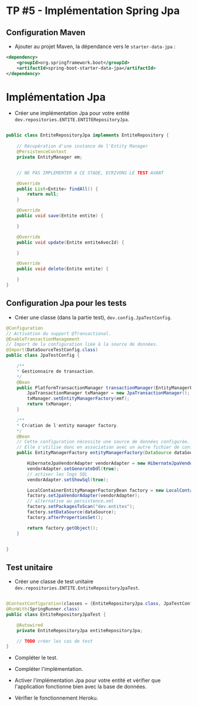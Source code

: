 # TP #5 - Implémentation Spring Jpa

## Configuration Maven

* Ajouter au projet Maven, la dépendance vers le `starter-data-jpa` :

```xml
<dependency>
    <groupId>org.springframework.boot</groupId>
    <artifactId>spring-boot-starter-data-jpa</artifactId>
</dependency>
```

# Implémentation Jpa

* Créer une implémentation Jpa pour votre entité `dev.repositories.ENTITE.ENTITERepositoryJpa`.

```java

public class EntiteRepositoryJpa implements EntiteRepository {
    
    // Récupération d'une instance de l'Entity Manager
    @PersistenceContext
    private EntityManager em;


    // NE PAS IMPLEMENTER A CE STADE, ECRIVONS LE TEST AVANT

    @Override
    public List<Entite> findAll() {
        return null;
    }

    @Override
    public void save(Entite entite) {

    }

    @Override
    public void update(Entite entiteAvecId) {

    }

    @Override
    public void delete(Entite entite) {

    }
}
```

## Configuration Jpa pour les tests

* Créer une classe (dans la partie test), `dev.config.JpaTestConfig`.

```java
@Configuration
// Activation du support @Transactional.
@EnableTransactionManagement
// Import de la configuration liée à la source de données.
@Import(DataSourceTestConfig.class)
public class JpaTestConfig {

    /**
    * Gestionnaire de transaction.
    */
    @Bean
    public PlatformTransactionManager transactionManager(EntityManagerFactory emf) {
        JpaTransactionManager txManager = new JpaTransactionManager();
        txManager.setEntityManagerFactory(emf);
        return txManager;
    }

    /**
    * Création de l'entity manager factory.
    */
    @Bean
    // Cette configuration nécessite une source de données configurée.
    // Elle s'utilise donc en association avec un autre fichier de configuration définissant un bean DataSource.
    public EntityManagerFactory entityManagerFactory(DataSource dataSource) {

        HibernateJpaVendorAdapter vendorAdapter = new HibernateJpaVendorAdapter();
        vendorAdapter.setGenerateDdl(true);
        // activer les logs SQL
        vendorAdapter.setShowSql(true);

        LocalContainerEntityManagerFactoryBean factory = new LocalContainerEntityManagerFactoryBean();
        factory.setJpaVendorAdapter(vendorAdapter);
        // alternative au persistence.xml
        factory.setPackagesToScan("dev.entites");
        factory.setDataSource(dataSource);
        factory.afterPropertiesSet();

        return factory.getObject();
    }


}
```

## Test unitaire

* Créer une classe de test unitaire `dev.repositories.ENTITE.EntiteRepositoryJpaTest`.

```java

@ContextConfiguration(classes = {EntiteRepositoryJpa.class, JpaTestConfig.class})
@RunWith(SpringRunner.class)
public class EntiteRepositoryJpaTest {

    @Autowired
    private EntiteRepositoryJpa entiteRepositoryJpa;

    // TODO créer les cas de test 
}

```

* Compléter le test.

* Compléter l'implémentation.

* Activer l'implémentation Jpa pour votre entité et vérifier que l'application fonctionne bien avec la base de données.

* Vérifier le fonctionnement Heroku.